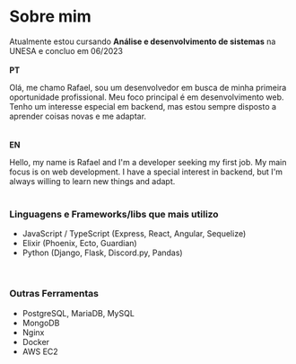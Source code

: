 
# Sobre mim
Atualmente estou cursando **Análise e desenvolvimento de sistemas** na UNESA e concluo em 06/2023 \
\
**PT**

Olá, me chamo Rafael, sou um desenvolvedor em busca de minha primeira oportunidade profissional. Meu foco principal é em desenvolvimento web. Tenho um interesse especial em backend, mas estou sempre disposto a aprender coisas novas e me adaptar. \
\
\
**EN**

Hello, my name is Rafael and I'm a developer seeking my first job. My main focus is on web development. I have a special interest in backend, but I'm always willing to learn new things and adapt. \
<br>


### Linguagens e Frameworks/libs que mais utilizo
- JavaScript / TypeScript (Express, React, Angular, Sequelize)
- Elixir (Phoenix, Ecto, Guardian)
- Python (Django, Flask, Discord.py, Pandas)         
 
 <br>
 
### Outras Ferramentas
- PostgreSQL, MariaDB, MySQL
- MongoDB
- Nginx
- Docker
- AWS EC2
